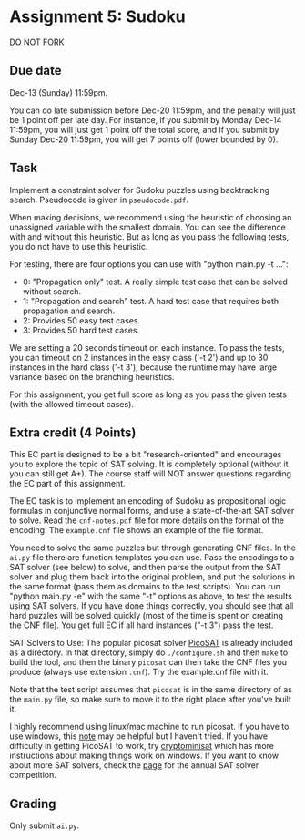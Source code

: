 Assignment 5: Sudoku
=========
DO NOT FORK

Due date
-----
Dec-13 (Sunday) 11:59pm. 

You can do late submission before Dec-20 11:59pm, and the penalty will just be 1 point off per late day. For instance, if you submit by Monday Dec-14 11:59pm, you will just get 1 point off the total score, and if you submit by Sunday Dec-20 11:59pm, you will get 7 points off (lower bounded by 0). 

Task
-----
Implement a constraint solver for Sudoku puzzles using backtracking search. Pseudocode is given in `pseudocode.pdf`. 

When making decisions, we recommend using the heuristic of choosing an unassigned variable with the smallest domain. You can see the difference with and without this heuristic. But as long as you pass the following tests, you do not have to use this heuristic. 

For testing, there are four options you can use with "python main.py -t ...":
- 0: "Propagation only" test. A really simple test case that can be solved without search.
- 1: "Propagation and search" test. A hard test case that requires both propagation and search.
- 2: Provides 50 easy test cases. 
- 3: Provides 50 hard test cases. 

We are setting a 20 seconds timeout on each instance. To pass the tests, you can timeout on 2 instances in the easy class ('-t 2') and up to 30 instances in the hard class ('-t 3'), because the runtime may have large variance based on the branching heuristics.

For this assignment, you get full score as long as you pass the given tests (with the allowed timeout cases). 

Extra credit (4 Points)
-----
This EC part is designed to be a bit "research-oriented" and encourages you to explore the topic of SAT solving. It is completely optional (without it you can still get A+). The course staff will NOT answer questions regarding the EC part of this assignment.

The EC task is to implement an encoding of Sudoku as propositional logic formulas in conjunctive normal forms, and use a state-of-the-art SAT solver to solve. Read the `cnf-notes.pdf` file for more details on the format of the encoding. The `example.cnf` file shows an example of the file format. 

You need to solve the same puzzles but through generating CNF files. In the `ai.py` file there are function templates you can use. Pass the encodings to a SAT solver (see below) to solve, and then parse the output from the SAT solver and plug them back into the original problem, and put the solutions in the same format (pass them as domains to the test scripts). You can run "python main.py -e" with the same "-t" options as above, to test the results using SAT solvers. If you have done things correctly, you should see that all hard puzzles will be solved quickly (most of the time is spent on creating the CNF file). You get full EC if all hard instances ("-t 3") pass the test. 

SAT Solvers to Use: The popular picosat solver [PicoSAT](http://fmv.jku.at/picosat/) is already included as a directory. In that directory, simply do `./configure.sh` and then `make` to build the tool, and then the binary `picosat` can then take the CNF files you produce (always use extension `.cnf`). Try the example.cnf file with it. 

Note that the test script assumes that `picosat` is in the same directory of as the `main.py` file, so make sure to move it to the right place after you've built it. 

I highly recommend using linux/mac machine to run picosat. If you have to use windows, this [note](https://gist.github.com/ConstantineLignos/4601835) may be helpful but I haven't tried. If you have difficulty in getting PicoSAT to work, try [cryptominisat](https://github.com/msoos/cryptominisat) which has more instructions about making things work on windows. If you want to know about more SAT solvers, check the [page](http://www.satcompetition.org/) for the annual SAT solver competition. 

Grading
-----
Only submit `ai.py`.

